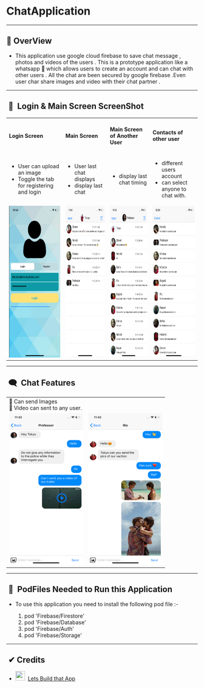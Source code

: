 <h1> ChatApplication</h1>
<hr height= 5px>
<h2>🔖&nbsp;OverView</h2>
<ul>
 <li>
   <p>This application use google cloud firebase to save chat message , photos and videos of the users .
      This is a prototype application like a whatsapp 💬 which allows users to create an account and can chat with other users . All the chat are been secured by         google firebase .Even user char share images and video with their chat partner .</p>
 </li>
</ul>
<hr>
<h2>&nbsp;📱&nbsp;&nbsp;Login & Main Screen ScreenShot</h2>
<table cellspacing = 5px>
 <tr>
  <td><h4>Login Screen</h4></td>
  <td><h4>Main Screen</h4></td>
  <td><h4>Main Screen of Another User</h4></td>
  <td><h4>Contacts of other user</h4></td>
 </tr>
 <tr>
  <td>
   <ul>
    <li>User can upload an image</li>
    <li>Toggle the tab for registering and login</li>
   </ul>
  </td>
  <td>
   <ul>
    <li>User last chat displays</li>
    <li>display last chat</li>
   </ul>
  </td>
  <td>
   <ul>
    <li>display last chat timing</li>
   </ul>
  </td>
  <td>
   <ul>
    <li>different users account</li>
    <li>can select anyone to chat with.</li>
   </ul>
  </td>
 </tr>
 <tr>
  <td> <img src = images/Simulator%20Screen%20Shot%20-%20iPhone%2011%20Pro%20-%202020-08-23%20at%2010.54.38.png height=400 width=195> </td>
  <td> <img src = images/Simulator%20Screen%20Shot%20-%20iPhone%2011%20Pro%20-%202020-08-23%20at%2011.42.57.png height=400 width=195> </td>
  <td> <img src = images/Simulator%20Screen%20Shot%20-%20iPhone%2011%20Pro%20-%202020-08-23%20at%2011.43.29.png height=400 width=195> </td>
  <td> <img src = images/Simulator%20Screen%20Shot%20-%20iPhone%2011%20Pro%20-%202020-08-23%20at%2012.20.48.png height=400 width=195> </td>
 </tr>
 </table>
 <hr>
 <h2>&nbsp;🗨&nbsp;&nbsp;Chat Features</h2>
 <table>
 <tr>
  <td colspan = 2><c>
   🔺 Can send Images<br>
   💠 Video can sent to any user.
   </c>
  </td>
 </tr>
 <tr>
  <td> <img src = images/Simulator%20Screen%20Shot%20-%20iPhone%2011%20Pro%20-%202020-08-23%20at%2011.42.32.png height=400 width=195> </td>
  <td> <img src = images/Simulator%20Screen%20Shot%20-%20iPhone%2011%20Pro%20-%202020-08-23%20at%2011.42.47.png height=400 width=195> </td>
 </tr>
 </table>
 <hr>
 <h2>&nbsp;📝&nbsp;&nbsp;PodFiles Needed to Run this Application</h2>
 <ul>
  <li>
  <p>To use this application you need to install the following pod file :-
   <ol>
    <li> pod 'Firebase/Firestore'</li>
    <li>pod 'Firebase/Database'</li>
    <li>pod 'Firebase/Auth'</li>
    <li>pod 'Firebase/Storage'</li>
  </ol>
 </p> 
 </li>
 </ul>
 <hr>
 <h2>&nbsp;✔&nbsp;Credits</h2>
 <ul>
 <li><img src= https://emojipedia-us.s3.amazonaws.com/content/2020/04/05/yt.png height = 25 width = 25>&nbsp; <a href=https://www.youtube.com/c/LetsBuildThatApp/videos>Lets Build that App</li>
 </ul>
 





